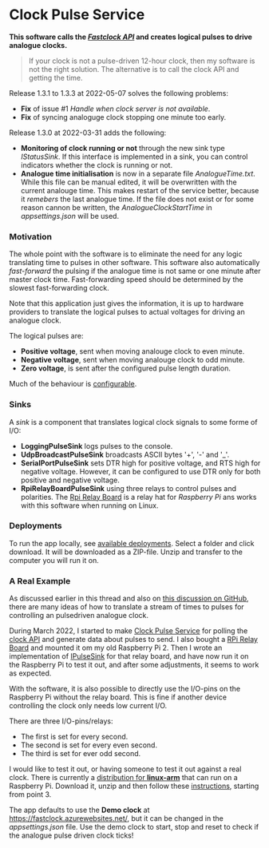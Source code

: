 # Clock Pulse Service

**This software calls the [*Fastclock API*](https://github.com/tellurianinteractive/Tellurian.Trains.ModuleMeetingApp/wiki/API-Guidelines)
and creates logical pulses to drive analogue clocks.**

> If your clock is not a pulse-driven 12-hour clock, then my software is not the right solution. 
The alternative is to call the clock API and getting the time. 



Release 1.3.1 to 1.3.3 at 2022-05-07 solves the following problems:
- **Fix** of issue #1 *Handle when clock server is not available*.
- **Fix** of syncing analoguge clock stopping one minute too early.

Release 1.3.0 at 2022-03-31 adds the following:
- **Monitoring of clock running or not** through the new sink type *IStatusSink*. 
If this interface is implemented in a sink, you can control indicators whether the clock is running or not.
- **Analogue time initialisation** is now in a separate file *AnalogueTime.txt*. While this file can be manual edited, it will be overwritten
with the current analouge time. This makes restart of the service better, because it *remebers* the last analogue time.
If the file does not exist or for some reason cannon be written, the *AnalogueClockStartTime* in *appsettings.json* will be used.
### Motivation 
The whole point with the software is to eliminate the need for any 
logic translating time to pulses in other software. 
This software also automatically *fast-forward* the pulsing if the analogue time is not 
same or one minute after master clock time.
Fast-forwarding speed should be determined by the slowest fast-forwarding clock. 

Note that this application just gives the information, 
it is up to hardware providers to translate the logical pulses to actual voltages 
for driving an analogue clock.

The logical pulses are:
- **Positive voltage**, sent when moving analouge clock to even minute.
- **Negative voltage**, sent when moving analouge clock to odd minute.
- **Zero voltage**, is sent after the configured pulse length duration.


Much of the behaviour is [configurable](https://github.com/fjallemark/ClockPulseService/blob/master/Service/appsettings.json). 

### Sinks
A *sink* is a component that translates logical clock signals to some forme of I/O:
- **LoggingPulseSink** logs pulses to the console.
- **UdpBroadcastPulseSink** broadcasts ASCII bytes '+', '-' and '_'.
- **SerialPortPulseSink** sets DTR high for positive voltage, and RTS high for negative voltage. 
However, it can be configured to use DTR only for both positive and negative voltage.
- **RpiRelayBoardPulseSink** using three relays to control pulses and polarities.
The [Rpi Relay Board](https://www.waveshare.com/wiki/RPi_Relay_Board) is a relay hat for *Raspberry Pi*
ans works with this software when running on Linux.

### Deployments
To run the app locally, see [available deployments](https://onedrive.live.com/?id=DF287081A732D0D8%21302250&cid=DF287081A732D0D8). Select a folder and click download. 
It will be downloaded as a ZIP-file. Unzip and transfer to the computer you will run it on.

### A Real Example
As discussed earlier in this thread and also on [this discussion on GitHub](https://github.com/tellurianinteractive/Tellurian.Trains.ModuleMeetingApp/discussions/44), there are many ideas of how to translate a stream of times to pulses for controlling an pulsedriven analogue clock.

During March 2022, I started to make [Clock Pulse Service](https://github.com/fjallemark/ClockPulseService) for polling the [clock API](https://github.com/tellurianinteractive/Tellurian.Trains.ModuleMeetingApp/wiki/API-Guidelines) and generate data about pulses to send. 
I also bought a [RPi Relay Board](https://www.waveshare.com/wiki/RPi_Relay_Board) and mounted it om my old Raspberry Pi 2. Then I wrote an implementation of [IPulseSink](https://github.com/fjallemark/ClockPulseService/blob/master/Service/RpiRelayBoardPulseSink.cs) for that relay board, and have now run it on the Raspberry Pi to test it out, and after some adjustments, it  seems to work as expected.

With the software, it is also possible to directly use the I/O-pins on the Raspberry Pi without the relay board. This is fine if another device controlling the clock only needs low current I/O. 

There are three I/O-pins/relays:
- The first is set for every second.
- The second is set for every even second.
- The third is set for ever odd second.

I would like to test it out, or having someone to test it out against a real clock. 
There is currently a [distribution for **linux-arm**](https://onedrive.live.com/?id=DF287081A732D0D8%21302250&cid=DF287081A732D0D8) that can run on a Raspberry Pi. Download it, unzip and then follow these [instructions](https://docs.microsoft.com/en-us/dotnet/iot/deployment#deploying-a-self-contained-app), starting from point 3.

The app defaults to use the **Demo clock** at https://fastclock.azurewebsites.net/, 
but it can be changed in the *appsettings.json* file. 
Use the demo clock to start, stop and reset to check if the analogue pulse driven clock ticks!



